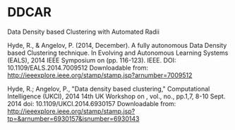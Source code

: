 # DDCAR
Data Density based Clustering with Automated Radii

Hyde, R., & Angelov, P. (2014, December). A fully autonomous Data Density based Clustering technique.
In Evolving and Autonomous Learning Systems (EALS), 2014 IEEE Symposium on (pp. 116-123). IEEE.
DOI: 10.1109/EALS.2014.7009512
Downloadable from: http://ieeexplore.ieee.org/stamp/stamp.jsp?arnumber=7009512

Hyde, R.; Angelov, P., "Data density based clustering," Computational
Intelligence (UKCI), 2014 14th UK Workshop on , vol., no., pp.1,7, 8-10 Sept. 2014
doi: 10.1109/UKCI.2014.6930157
Downloadable from: http://ieeexplore.ieee.org/stamp/stamp.jsp?tp=&arnumber=6930157&isnumber=6930143
